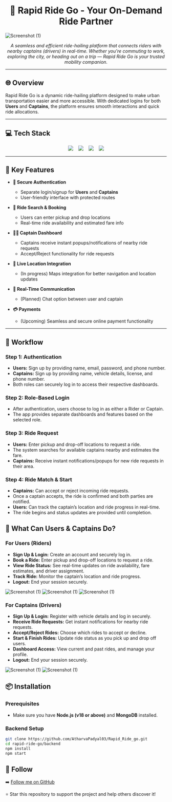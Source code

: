 <h1 align="center">🚗 Rapid Ride Go - Your On-Demand Ride Partner</h1>

![Screenshot (1)](https://github.com/AtharvaPadyal03/Rapid_Ride_go/blob/main/Assets/LandingPage.PNG?raw=true)
<div align="center">

<i>A seamless and efficient ride-hailing platform that connects riders with nearby captains (drivers) in real-time. Whether you're commuting to work, exploring the city, or heading out on a trip — Rapid Ride Go is your trusted mobility companion.</i>

</div>

---

## 🌐 Overview

Rapid Ride Go is a dynamic ride-hailing platform designed to make urban transportation easier and more accessible. With dedicated logins for both **Users** and **Captains**, the platform ensures smooth interactions and quick ride allocations.

---

## 💻 Tech Stack

<div align="center">

<img src="https://img.shields.io/badge/MongoDB-%234ea94b.svg?style=for-the-badge&logo=mongodb&logoColor=white">
&nbsp;&nbsp;
<img src="https://img.shields.io/badge/express.js-%23404d59.svg?style=for-the-badge&logo=express&logoColor=%2361DAFB">
&nbsp;&nbsp;
<img src="https://img.shields.io/badge/react-%2320232a.svg?style=for-the-badge&logo=react&logoColor=%2361DAFB">
&nbsp;&nbsp;
<img src="https://img.shields.io/badge/node.js-6DA55F?style=for-the-badge&logo=node.js&logoColor=white">

</div>

---

## 🚀 Key Features

- **🔐 Secure Authentication**
  - Separate login/signup for **Users** and **Captains**
  - User-friendly interface with protected routes

- **🧭 Ride Search & Booking**
  - Users can enter pickup and drop locations
  - Real-time ride availability and estimated fare info

- **🧑‍✈️ Captain Dashboard**
  - Captains receive instant popups/notifications of nearby ride requests
  - Accept/Reject functionality for ride requests

- **📍 Live Location Integration**
  - (In progress) Maps integration for better navigation and location updates

- **💬 Real-Time Communication**
  - (Planned) Chat option between user and captain

- **💳 Payments**
  - (Upcoming) Seamless and secure online payment functionality

---

## 🧭 Workflow
### Step 1: Authentication
- **Users:** Sign up by providing name, email, password, and phone number.
- **Captains:** Sign up by providing name, vehicle details, license, and phone number.
- Both roles can securely log in to access their respective dashboards.

### Step 2: Role-Based Login
- After authentication, users choose to log in as either a Rider or Captain.
- The app provides separate dashboards and features based on the selected role.

### Step 3: Ride Request
- **Users:** Enter pickup and drop-off locations to request a ride.
- The system searches for available captains nearby and estimates the fare.
- **Captains:** Receive instant notifications/popups for new ride requests in their area.

### Step 4: Ride Match & Start
- **Captains:** Can accept or reject incoming ride requests.
- Once a captain accepts, the ride is confirmed and both parties are notified.
- **Users:** Can track the captain’s location and ride progress in real-time.
- The ride begins and status updates are provided until completion.

## 👥 What Can Users & Captains Do?

### For Users (Riders)
- **Sign Up & Login:** Create an account and securely log in.
- **Book a Ride:** Enter pickup and drop-off locations to request a ride.
- **View Ride Status:** See real-time updates on ride availability, fare estimates, and driver assignment.
- **Track Ride:** Monitor the captain’s location and ride progress.
- **Logout:** End your session securely.

![Screenshot (1)](https://github.com/AtharvaPadyal03/Rapid_Ride_go/blob/main/Assets/NewUser.PNG?raw=true)
![Screenshot (1)](https://github.com/AtharvaPadyal03/Rapid_Ride_go/blob/main/Assets/Home.PNG?raw=true)
![Screenshot (1)](https://github.com/AtharvaPadyal03/Rapid_Ride_go/blob/main/Assets/FindTrip.PNG?raw=true)


### For Captains (Drivers)
- **Sign Up & Login:** Register with vehicle details and log in securely.
- **Receive Ride Requests:** Get instant notifications for nearby ride requests.
- **Accept/Reject Rides:** Choose which rides to accept or decline.
- **Start & Finish Rides:** Update ride status as you pick up and drop off users.
- **Dashboard Access:** View current and past rides, and manage your profile.
- **Logout:** End your session securely.

![Screenshot (1)](https://github.com/AtharvaPadyal03/Rapid_Ride_go/blob/main/Assets/CaptainGettingRide.PNG?raw=true)
![Screenshot (1)](https://github.com/AtharvaPadyal03/Rapid_Ride_go/blob/main/Assets/CaptianRideConfirme.PNG?raw=true)

## 📦 Installation

### Prerequisites
- Make sure you have **Node.js (v18 or above)** and **MongoDB** installed.

### Backend Setup

```bash
git clone https://github.com/AtharvaPadyal03/Rapid_Ride_go.git
cd rapid-ride-go/backend
npm install
npm start
```


## 📢 Follow
➡️ [Follow me on GitHub](https://github.com/AtharvaPadyal03)

⭐ Star this repository to support the project and help others discover it!
